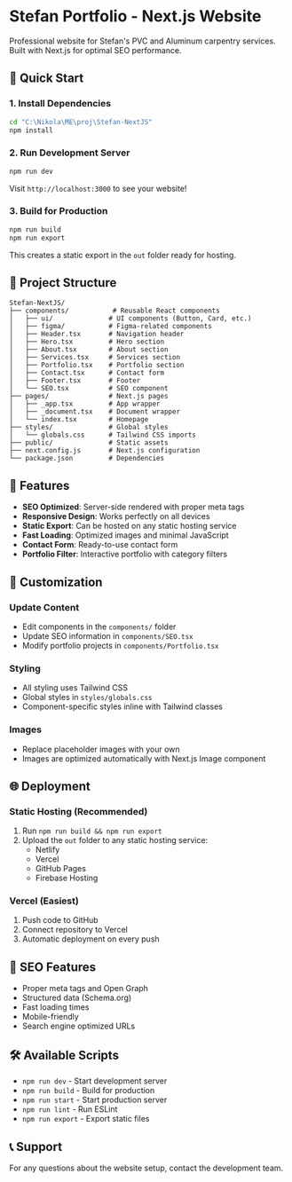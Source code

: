 # Stefan Portfolio - Next.js Website

Professional website for Stefan's PVC and Aluminum carpentry services. Built with Next.js for optimal SEO performance.

## 🚀 Quick Start

### 1. Install Dependencies
```bash
cd "C:\Nikola\ME\proj\Stefan-NextJS"
npm install
```

### 2. Run Development Server
```bash
npm run dev
```

Visit `http://localhost:3000` to see your website!

### 3. Build for Production
```bash
npm run build
npm run export
```

This creates a static export in the `out` folder ready for hosting.

## 📁 Project Structure

```
Stefan-NextJS/
├── components/           # Reusable React components
│   ├── ui/              # UI components (Button, Card, etc.)
│   ├── figma/           # Figma-related components
│   ├── Header.tsx       # Navigation header
│   ├── Hero.tsx         # Hero section
│   ├── About.tsx        # About section
│   ├── Services.tsx     # Services section
│   ├── Portfolio.tsx    # Portfolio section
│   ├── Contact.tsx      # Contact form
│   ├── Footer.tsx       # Footer
│   └── SEO.tsx          # SEO component
├── pages/               # Next.js pages
│   ├── _app.tsx         # App wrapper
│   ├── _document.tsx    # Document wrapper
│   └── index.tsx        # Homepage
├── styles/              # Global styles
│   └── globals.css      # Tailwind CSS imports
├── public/              # Static assets
├── next.config.js       # Next.js configuration
└── package.json         # Dependencies
```

## 🎨 Features

- **SEO Optimized**: Server-side rendered with proper meta tags
- **Responsive Design**: Works perfectly on all devices
- **Static Export**: Can be hosted on any static hosting service
- **Fast Loading**: Optimized images and minimal JavaScript
- **Contact Form**: Ready-to-use contact form
- **Portfolio Filter**: Interactive portfolio with category filters

## 🔧 Customization

### Update Content
- Edit components in the `components/` folder
- Update SEO information in `components/SEO.tsx`
- Modify portfolio projects in `components/Portfolio.tsx`

### Styling
- All styling uses Tailwind CSS
- Global styles in `styles/globals.css`
- Component-specific styles inline with Tailwind classes

### Images
- Replace placeholder images with your own
- Images are optimized automatically with Next.js Image component

## 🌐 Deployment

### Static Hosting (Recommended)
1. Run `npm run build && npm run export`
2. Upload the `out` folder to any static hosting service:
   - Netlify
   - Vercel
   - GitHub Pages
   - Firebase Hosting

### Vercel (Easiest)
1. Push code to GitHub
2. Connect repository to Vercel
3. Automatic deployment on every push

## 📱 SEO Features

- Proper meta tags and Open Graph
- Structured data (Schema.org)
- Fast loading times
- Mobile-friendly
- Search engine optimized URLs

## 🛠 Available Scripts

- `npm run dev` - Start development server
- `npm run build` - Build for production
- `npm run start` - Start production server
- `npm run lint` - Run ESLint
- `npm run export` - Export static files

## 📞 Support

For any questions about the website setup, contact the development team.

